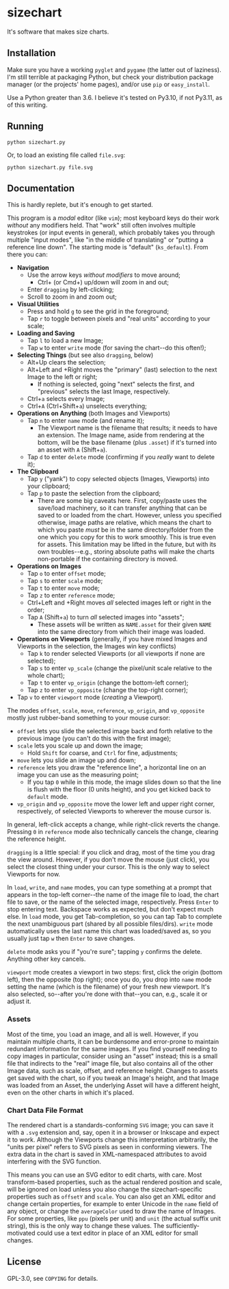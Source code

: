 # sizechart

It's software that makes size charts.

## Installation

Make sure you have a working `pyglet` and `pygame` (the latter out of
laziness). I'm still terrible at packaging Python, but check your distribution
package manager (or the projects' home pages), and/or use `pip` or
`easy_install`.

Use a Python greater than 3.6. I believe it's tested on Py3.10, if not Py3.11,
as of this writing.

## Running

```
python sizechart.py
```

Or, to load an existing file called `file.svg`:

```
python sizechart.py file.svg
```

## Documentation

This is hardly replete, but it's enough to get started.

This program is a _modal_ editor (like `vim`); most keyboard keys do their work
_without_ any modifiers held. That "work" still often involves multiple
keystrokes (or input events in general), which probably takes you through
multiple "input modes", like "in the middle of translating" or "putting a
reference line down". The starting mode is "default" (`ks_default`). From there
you can:

- **Navigation**
  - Use the arrow keys _without modifiers_ to move around;
    - Ctrl+ (or Cmd+) up/down will zoom in and out;
  - Enter `dragging` by left-clicking;
  - Scroll to zoom in and zoom out;
- **Visual Utilities**
  - Press and hold `g` to see the grid in the foreground;
  - Tap `r` to toggle between pixels and "real units" according to your scale;
- **Loading and Saving**
  - Tap `l` to load a new Image;
  - Tap `w` to enter `write` mode (for saving the chart--do this often!);
- **Selecting Things** (but see also `dragging`, below)
  - Alt+Up clears the selection;
  - Alt+Left and +Right moves the "primary" (last) selection to the next Image to the left or right;
    - If nothing is selected, going "next" selects the first, and "previous" selects the last Image, respectively.
  - Ctrl+`a` selects every Image;
  - Ctrl+`A` (Ctrl+Shift+`a`) unselects everything;
- **Operations on Anything** (both Images and Viewports)
  - Tap `n` to enter `name` mode (and rename it);
    - The Viewport name is the filename that results; it needs to have an extension. The Image name, aside from rendering at the bottom, will be the base filename (plus `.asset`) if it's turned into an asset with `A` (Shift+`a`).
  - Tap `d` to enter `delete` mode (confirming if you _really_ want to delete it);
- **The Clipboard**
  - Tap `y` ("yank") to copy selected objects (Images, Viewports) into your clipboard;
  - Tap `p` to paste the selection from the clipboard;
    - There are some big caveats here. First, copy/paste uses the save/load machinery, so it can transfer anything that can be saved to or loaded from the chart. However, unless you specified otherwise, image paths are relative, which means the chart to which you paste _must_ be in the same directory/folder from the one which you copy for this to work smoothly. This is true even for assets. This limitation may be lifted in the future, but with its own troubles--e.g., storing absolute paths will make the charts non-portable if the containing directory is moved.
- **Operations on Images**
  - Tap `o` to enter `offset` mode;
  - Tap `s` to enter `scale` mode;
  - Tap `t` to enter `move` mode;
  - Tap `z` to enter `reference` mode;
  - Ctrl+Left and +Right moves _all_ selected images left or right in the order;
  - Tap `A` (Shift+`a`) to turn _all_ selected images into "assets";
    - These assets will be written as `NAME.asset` for their given `NAME` into the same directory from which their image was loaded.
- **Operations on Viewports** (generally, if you have mixed Images and Viewports in the selection, the Images win key conflicts)
  - Tap `k` to render selected Viewports (or all viewports if none are selected);
  - Tap `s` to enter `vp_scale` (change the pixel/unit scale relative to the whole chart);
  - Tap `t` to enter `vp_origin` (change the bottom-left corner);
  - Tap `z` to enter `vp_opposite` (change the top-right corner);
- Tap `v` to enter `viewport` mode (_creating_ a Viewport).

The modes `offset`, `scale`, `move`, `reference`, `vp_origin`, and
`vp_opposite` mostly just rubber-band something to your mouse cursor:

- `offset` lets you slide the selected image back and forth relative to the previous image (you can't do this with the first image);
- `scale` lets you scale up and down the image;
  - Hold `Shift` for coarse, and `Ctrl` for fine, adjustments;
- `move` lets you slide an image up and down;
- `reference` lets you draw the "reference line", a horizontal line on an image you can use as the measuring point;
  - If you tap `0` while in this mode, the image slides down so that the line is flush with the floor (0 units height), and you get kicked back to `default` mode.
- `vp_origin` and `vp_opposite` move the lower left and upper right corner, respectively, of selected Viewports to wherever the mouse cursor is.

In general, left-click accepts a change, while right-click reverts the change.
Pressing `0` in `reference` mode also technically cancels the change, clearing
the reference height.

`dragging` is a little special: if you click and drag, most of the time you
drag the view around. However, if you don't move the mouse (just click), you
select the closest thing under your cursor. This is the only way to select
Viewports for now.

In `load`, `write`, and `name` modes, you can type something at a prompt that
appears in the top-left corner--the name of the image file to load, the chart
file to save, or the name of the selected image, respectively. Press `Enter` to
stop entering text. Backspace works as expected, but don't expect much else. In
`load` mode, you get Tab-completion, so you can tap Tab to complete the next
unambiguous part (shared by all possible files/dirs). `write` mode
automatically uses the last name this chart was loaded/saved as, so you usually
just tap `w` then `Enter` to save changes.

`delete` mode asks you if "you're sure"; tapping `y` confirms the delete.
Anything other key cancels.

`viewport` mode creates a viewport in two steps: first, click the origin
(bottom left), then the opposite (top right); once you do, you drop into `name`
mode setting the name (which is the filename) of your fresh new viewport. It's
also selected, so--after you're done with that--you can, e.g., scale it or
adjust it.

### Assets

Most of the time, you `l`oad an image, and all is well. However, if you
maintain multiple charts, it can be burdensome and error-prone to maintain
redundant information for the same images. If you find yourself needing to copy
images in particular, consider using an "asset" instead; this is a small file
that indirects to the "real" image file, but also contains all of the other
Image data, such as scale, offset, and reference height. Changes to assets get
saved with the chart, so if you tweak an Image's height, and that Image was
loaded from an Asset, the underlying Asset will have a different height, even
on the other charts in which it's placed.

### Chart Data File Format

The rendered chart is a standards-conforming `SVG` image; you can save it with
a `.svg` extension and, say, open it in a browser or Inkscape and expect it to
work. Although the Viewports change this interpretation arbitrarily, the "units
per pixel" refers to SVG pixels as seen in conforming viewers. The extra data
in the chart is saved in XML-namespaced attributes to avoid interfering with
the SVG function.

This means you can use an SVG editor to edit charts, with care. Most
transform-based properties, such as the actual rendered position and scale,
will be ignored on load unless you also change the sizechart-specific
properties such as `offsetY` and `scale`. You can also get an XML editor and
change certain properties, for example to enter Unicode in the `name` field of
any object, or change the `averageColor` used to draw the name of Images. For
some properties, like `ppu` (pixels per unit) and `unit` (the actual suffix
unit string), this is the only way to change these values. The
sufficiently-motivated could use a text editor in place of an XML editor for
small changes.

## License

GPL-3.0, see `COPYING` for details.
